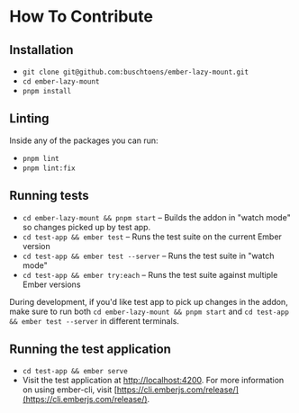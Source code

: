 # How To Contribute

## Installation

- `git clone git@github.com:buschtoens/ember-lazy-mount.git`
- `cd ember-lazy-mount`
- `pnpm install`

## Linting

Inside any of the packages you can run:

- `pnpm lint`
- `pnpm lint:fix`

## Running tests

- `cd ember-lazy-mount && pnpm start` – Builds the addon in "watch mode" so changes picked up by test app.
- `cd test-app && ember test` – Runs the test suite on the current Ember version
- `cd test-app && ember test --server` – Runs the test suite in "watch mode"
- `cd test-app && ember try:each` – Runs the test suite against multiple Ember versions

During development, if you'd like test app to pick up changes in the addon, make sure to run both
`cd ember-lazy-mount && pnpm start` and `cd test-app && ember test --server` in different terminals.

## Running the test application

- `cd test-app && ember serve`
- Visit the test application at [http://localhost:4200](http://localhost:4200).
  For more information on using ember-cli, visit [https://cli.emberjs.com/release/](https://cli.emberjs.com/release/).
